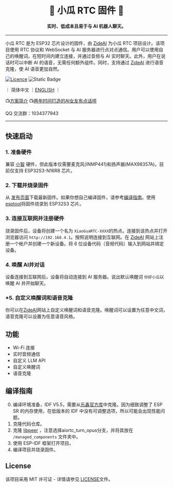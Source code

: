 
<h1 align="center">
    🍉 小瓜 RTC 固件 🤖
</h1>

<h4 align="center">  
    实时、低成本且易于与 AI 机器人聊天。
</h4>

---

小瓜 RTC 是为 ESP32 芯片设计的固件，由 [ZideAI](https://www.zideai.com) 为小瓜 RTC 项目设计。该项目使用 RTC 协议和 WebSocket 与 AI 服务器进行点对点通信。用户可以使用自己的唤醒词，在短时间内建立连接，并通过音频与 AI 实时聊天。此外，用户在说话时可以中断 AI 的语音，无需任何额外组件。同时，支持通过 [ZideAI](https://www.zideai.com) 进行语音克隆，使 AI 语音更加自然。

[![Licence](https://img.shields.io/badge/License-MIT-blue)](https://github.com/LSimon95/XiaoGuaRTC/blob/main/LICENSE)
![Static Badge](https://img.shields.io/badge/Chip-ESP32S3-green)

｜ 简体中文 ｜[ENGLISH](README-EN.md) ｜

📺[方案简介](https://www.bilibili.com/video/BV1QEPceWEBJ/?vd_source=67eca34096f270ba35b7b86448bcdaf7)
📺[两年时间打造的AI女友有点话唠](https://www.bilibili.com/video/BV1P6KKeaEwo/)

QQ 交流群：1034377943

---

## 快速启动

### 1. 准备硬件
兼容 [小智](https://github.com/78/xiaozhi-esp32) 硬件，但此版本仅需要麦克风(INMP441)和扬声器(MAX98357A)。目前仅支持 ESP32S3-N16R8 芯片。
### 2. 下载并烧录固件
从 [发布页面](https://github.com/LSimon95/XiaoGuaRTC/releases)下载最新固件。如果你想自己编译固件，请参考[编译指南](#编译指南)。使用[esptool](https://docs.espressif.com/projects/esp-test-tools/zh_CN/latest/esp32/production_stage/tools/flash_download_tool.html)将固件烧录到 ESP32S3 芯片。
### 3. 连接互联网并注册硬件
烧录固件后，设备将创建一个名为 `XiaoGuaRTC-XXXX`的热点。连接到该热点并打开浏览器访问 `http://192.168.4.1`。按照说明连接到互联网。在
[ZideAI](https://www.zideai.com) 网站上注册一个帐户并创建一个新设备。将 6 位设备代码（音频代码）输入到网站并绑定设备。
### 4. 唤醒 AI并对话
设备连接到互联网后，设备将自动连接到 AI 服务器。说出默认唤醒词 `你好小瓜`以唤醒 AI 并开始聊天。
### *5. 自定义唤醒词和语音克隆
你可以在[ZideAI](https://www.zideai.com)网站上自定义唤醒词和语音克隆。唤醒词可以设置为任意中文词，语音克隆可以设置为任意语音风格。
## 功能
- Wi-Fi 连接
- 实时音频通信
- 自定义 LLM API
- 自定义唤醒词
- 语音克隆

## 编译指南
0. 编译环境准备，IDF V5.5，需要从[乐鑫官方库](https://github.com/espressif/esp-idf.git)中克隆。因为细致调整了 ESP SR 的内存使用，在低版本的 IDF 中没有可调整选项，所以可能会出现性能问题。
1. 克隆代码仓库。
2. 克隆 [libpeer](https://github.com/LSimon95/libpeer) ，注意选择aiortc_turn_opus分支，并将其放在 `/managed_components` 文件夹中。
3. 使用 ESP-IDF 框架打开项目。
4. 编译项目并烧录固件。

## License
该项目采用 MIT 许可证 - 详情请参见 [LICENSE](LICENSE)文件。
